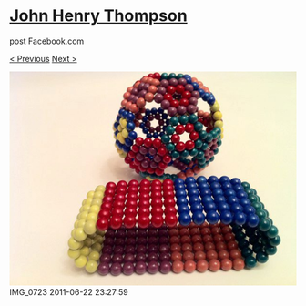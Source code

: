 # [John Henry Thompson](../README.md)
post Facebook.com

[< Previous](2011-06-22-3.md) [Next >](2011-06-22-5.md)

[![](../media/2011-06-22/Magnetic-Balls-IMG_0723.jpg)](../README.md)
IMG_0723
2011-06-22 23:27:59